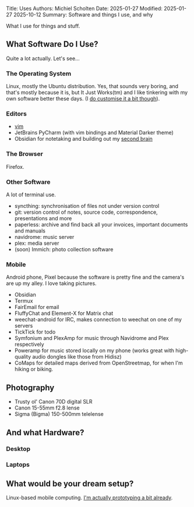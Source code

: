 Title: Uses
Authors: Michiel Scholten
Date: 2025-01-27
Modified: 2025-01-27 2025-10-12
Summary: Software and things I use, and why

What I use for things and stuff.


## What Software Do I Use?

Quite a lot actually. Let's see...


### The Operating System

Linux, mostly the Ubuntu distribution. Yes, that sounds very boring, and that's mostly because it is, but It Just Works(tm) and I like tinkering with my own software better these days. (I [do customise it a bit though]({filename}../posts/prettifying_gnome.md)).

### Editors

- [vim]({tag}vim)
- JetBrains PyCharm (with vim bindings and Material Darker theme)
- Obsidian for notetaking and building out my [second brain]({tag}secondbrain)

### The Browser

Firefox.


### Other Software

A lot of terminal use.

- syncthing: synchronisation of files not under version control
- git: version control of notes, source code, correspondence, presentations and more
- paperless: archive and find back all your invoices, important documents and manuals
- navidrome: music server
- plex: media server
- (soon) Immich: photo collection software


### Mobile

Android phone, Pixel because the software is pretty fine and the camera's are up my alley. I love taking pictures.

- Obsidian
- Termux
- FairEmail for email
- FluffyChat and Element-X for Matrix chat
- weechat-android for IRC, makes connection to weechat on one of my servers
- TickTick for todo
- Symfonium and PlexAmp for music through Navidrome and Plex respectively
- Poweramp for music stored locally on my phone (works great with high-quality audio dongles like those from Hidisz)
- CoMaps for detailed maps derived from OpenStreetmap, for when I'm hiking or biking.


## Photography

- Trusty ol' Canon 70D digital SLR
- Canon 15-55mm f2.8 lense
- Sigma (Bigma) 150-500mm telelense


## And what Hardware?

### Desktop

### Laptops


## What would be your dream setup?

Linux-based mobile computing. [I'm actually prototyping a bit already](https://shuttereye.org/home/tech/zyberdeck/).
